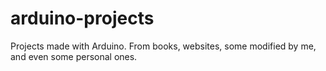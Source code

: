 # arduino-projects
Projects made with Arduino. From books, websites, some modified by me, and even some personal ones.
